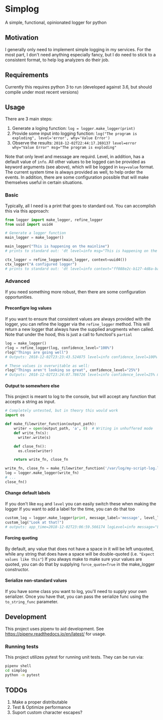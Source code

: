# Simplog

A simple, functional, opinionated logger for python

## Motivation

I generally only need to implement simple logging in my services. For the most part, I don't need anything especially fancy,
but I do need to stick to a consistent format, to help log analyzers do their job.

## Requirements

Currently this requires python 3 to run (developed against 3.6, but should compile under most recent versions)

## Usage

There are 3 main steps:

1. Generate a loging function:
   `log = logger.make_logger(print)`
2. Provide some input into logging function:
   `log("The program is exploding", level='error', why='Value Error')`
3. Observe the results:
    `2018-12-02T22:44:17.269137 level=error why="Value Error" msg="The program is exploding"`

Note that only level and message are requird. Level, in addition, has a default value of `info`. All other values
to be logged can be provided as keyword arguments (see above), which will be logged in `key=value` format. The current
system time is always provided as well, to help order the events.
In addition, there are some configuration possible that will make themselves useful in certain situations.

### Basic

Typically, all I need is a print that goes to standard out. You can accomplish this via this approach:

```python
from logger import make_logger, refine_logger
from uuid import uuid4

# Generate a logger function
main_logger = make_logger()

main_logger("This is happening on the mainline")
# prints to standard out: 'dt level=info msg="This is happening on the mainline"'

ctx_logger = refine_logger(main_logger, context=uuid4())
ctx_logger("A configured logger")
# prints to standard out: 'dt level=info context="ff088e2c-b127-4d8a-ba1d-347de59d302e" msg="A configured logger"'
```

### Advanced

If you need something more robust, then there are some configuration opportunities.

#### Preconfigre log values

If you want to ensure that consistent values are always provided with the logger, you can refine the logger via the
`refine_logger` method. This will return a new logger that always have the supplied arugments when called. Note that
under the hood, this is just a call to functool's `partial`

```python
log = make_logger()
rlog = refine_logger(log, confidence_level="100%")
rlog("Things are going well")
# Outputs: 2018-12-02T23:23:43.524875 level=info confidence_level=100% msg="Things are going well"

# These values is overwritable as well:
rlog("Things aren't looking so great", confidence_level="25%")
# Outputs: 2018-12-02T23:24:07.786726 level=info confidence_level=25% msg="Things aren't looking so great"
```

#### Output to somewhere else

This project is meant to log to the console, but will accept any function that accepts a string as input.

```python
# Completely untested, but in theory this would work
import os

def make_filewriter_function(output_path):
    writer = open(output_path, 'a', 0)  # Writing in unhuffered mode
    def write_fn(s):
      writer.write(s)

    def close_fn():
      os.close(writer)

    return write_fn, close_fn

write_fn, close_fn = make_filewriter_function('/var/log/my-script-log.log')
log = logger.make_logger(write_fn)
# ...
close_fn()
```

#### Change default labels

If you don't like `msg` and `level` you can easily switch these when making the logger
If you want to add a label for the time, you can do that too

```python
custom_log = logger.make_logger(print, message_label='message', level_label='logLevel', time_label='app_time')
custom_log("Look at that!")
# outputs: app_time=2018-12-02T23:06:59.566174 logLevel=info message="Look at that!"
```

#### Forcing quoting

By default, any value that does not have a space in it will be left unquoted, while any string that does have a space will be double-quoted
(i.e. `"Expect values like this"`)
If you always make to make sure your values are quoted, you can do that by supplying `force_quote=True` in the make_logger constructor.

#### Serialize non-standard values

If you have some class you want to log, you'll need to supply your own serializer. Once you have that, you can pass the serialize func
using the `to_string_func` parameter.

## Development

This project uses pipenv to aid development. See https://pipenv.readthedocs.io/en/latest/ for usage.

### Running tests

This project utilizes pytest for running unit tests. They can be run via:

```sh
pipenv shell
cd simplog
python -m pytest
```

## TODOs

1. Make a proper distributable
2. Test & Optimize performance
3. Suport custom character escapes?
